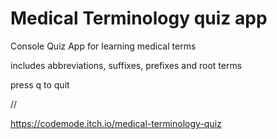 # Medical Terminology quiz app
Console Quiz App for learning medical terms

includes abbreviations, suffixes, prefixes and root terms

press q to quit

//

https://codemode.itch.io/medical-terminology-quiz

